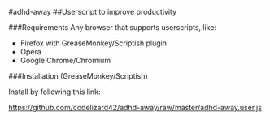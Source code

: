#adhd-away
##Userscript to improve productivity

###Requirements
Any browser that supports userscripts, like:
* Firefox with GreaseMonkey/Scriptish plugin
* Opera
* Google Chrome/Chromium

###Installation (GreaseMonkey/Scriptish)

Install by following this link:

https://github.com/codelizard42/adhd-away/raw/master/adhd-away.user.js
